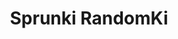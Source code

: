 ---
slug: sprunki-randomki-2444
title: Sprunki RandomKi
description: "Sprunki RandomKi is an exciting online game. Play for free directly in your browser!"
icon: /images/popular_mods/Sprunki RandomKi.png
url: https://wowtbc.net/sprunkin/randomki/index.html
previewImage: /images/popular_mods/Sprunki RandomKi.png
type: popular mods

# SEO配置
seo:
  title: "Sprunki RandomKi - Play Free Online Game | Fun Browser Games"
  description: "Sprunki RandomKi - Play this fun online game for free in your browser. No download required!"
  ogImage: "/images/popular_mods/Sprunki RandomKi.png"
  keywords: "sprunki-randomki-2444, online game, browser game, free game, popular mods game, play online"

videoUrls:
  - https://www.youtube.com/embed/example1
  - https://www.youtube.com/embed/example2

whyPlay:
  title: "Why Play Sprunki RandomKi?"
  items:
    - "Immersive Gameplay: Sprunki RandomKi offers an engaging and immersive gaming experience that will keep you entertained for hours"
    - "Challenging Levels: Test your skills with increasingly difficult challenges and obstacles"
    - "Beautiful Graphics: Enjoy stunning visuals and smooth animations that bring the game world to life"
    - "Regular Updates: New content and features are added regularly to keep the game fresh and exciting"
    - "Free to Play: Experience all the fun without spending a penny"
    - "Community Features: Connect with other players, share strategies, and compete for high scores"
    - "Cross-Platform: Play on any device with a web browser, no downloads required"

features:
  title: "Key Features of Sprunki RandomKi"
  image: "/images/popular_mods/Sprunki RandomKi.png"
  items:
    - "Intuitive Controls: Easy to learn controls make Sprunki RandomKi accessible for players of all skill levels"
    - "Multiple Game Modes: Enjoy various gameplay options that provide different challenges and experiences"
    - "Character Customization: Personalize your gaming experience with unique characters and items"
    - "Achievement System: Complete special tasks to earn rewards and recognition"
    - "Leaderboards: Compete with players worldwide and see who can achieve the highest scores"

characteristics:
  title: "Game Characteristics"
  image: "/images/popular_mods/Sprunki RandomKi.png"
  items:
    - "Genre: Popular mods game with elements of strategy and skill"
    - "Difficulty: Suitable for both casual gamers and those seeking a challenge"
    - "Play Time: Quick sessions or extended gameplay, depending on your preference"
    - "Art Style: Vibrant and engaging visuals that enhance the gaming experience"
    - "Sound Design: Immersive audio that complements the gameplay perfectly"

info: "Sprunki RandomKi is an exciting online game that offers players a unique and engaging gaming experience. With its intuitive controls, stunning visuals, and challenging gameplay, Sprunki RandomKi provides hours of entertainment for players of all ages and skill levels. Whether you're looking for a quick gaming session during a break or an extended play session, Sprunki RandomKi delivers an immersive experience that will keep you coming back for more. The game features multiple levels of increasing difficulty, ensuring that players are constantly challenged as they progress. With regular updates adding new content and features, Sprunki RandomKi remains fresh and exciting, providing endless entertainment options for its growing community of players."

howToPlayIntro: "Welcome to Sprunki RandomKi! This guide will walk you through the basics and help you master the game. Whether you're a beginner or looking to improve your skills, these tips and instructions will enhance your gaming experience."

howToPlaySteps:
  - title: "Getting Started"
    description: "Begin your Sprunki RandomKi adventure by familiarizing yourself with the controls. Use your keyboard or mouse to navigate through the game interface. The tutorial will guide you through the basic mechanics and help you understand the objectives."
  - title: "Understanding the Objectives"
    description: "In Sprunki RandomKi, your main goal is to progress through levels by completing specific objectives. Each level presents unique challenges that require different strategies and approaches."
  - title: "Mastering the Controls"
    description: "Practice using the controls to improve your precision and reaction time. Sprunki RandomKi requires quick reflexes and strategic thinking to overcome obstacles and defeat opponents."
  - title: "Utilizing Power-ups"
    description: "Collect power-ups throughout the game to enhance your abilities and overcome difficult challenges. Each power-up offers unique advantages that can be crucial for success."
  - title: "Developing Strategies"
    description: "As you progress in Sprunki RandomKi, develop effective strategies for different scenarios. Analyze patterns, anticipate challenges, and adapt your approach to maximize your performance."

faq:
  title: "Frequently Asked Questions about Sprunki RandomKi"
  items:
    - question: "Is Sprunki RandomKi free to play?"
      answer: "Yes, Sprunki RandomKi is completely free to play directly in your web browser. No downloads or purchases are required to enjoy the full game experience."
    - question: "Can I play Sprunki RandomKi on mobile devices?"
      answer: "Yes, Sprunki RandomKi is optimized for both desktop and mobile play. You can enjoy the game on any device with a web browser and internet connection."
    - question: "Are there any in-game purchases?"
      answer: "While Sprunki RandomKi is free to play, there may be optional in-game purchases available for cosmetic items or additional features that don't affect core gameplay."
    - question: "How often is Sprunki RandomKi updated?"
      answer: "The developers regularly update Sprunki RandomKi with new content, features, and improvements based on player feedback and game performance."
    - question: "Can I play Sprunki RandomKi offline?"
      answer: "Currently, Sprunki RandomKi requires an internet connection to play as it's a browser-based online game."
    - question: "Is Sprunki RandomKi suitable for children?"
      answer: "Yes, Sprunki RandomKi is designed to be family-friendly and suitable for players of all ages."
    - question: "How do I report bugs or issues?"
      answer: "If you encounter any problems while playing Sprunki RandomKi, you can report them through the game's support page or contact the developers directly through their website."
    - question: "Still Have Questions?"
      answer: "If you have additional questions about Sprunki RandomKi that aren't covered in this FAQ, please visit our support center or contact our customer service team for assistance."
---
